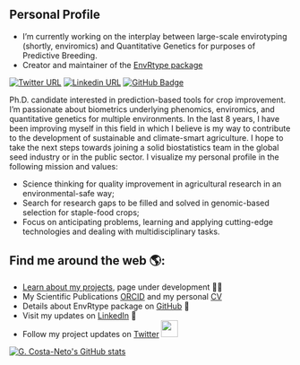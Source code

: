 ## Personal Profile


- I’m currently working on the interplay between large-scale envirotyping (shortly, enviromics)
and Quantitative Genetics for purposes of Predictive Breeding.
- Creator and maintainer of the [EnvRtype package](ttps://github.com/allogamous/EnvRtype/blob/master/README.md)



[![Twitter URL](https://img.shields.io/twitter/follow/germanocneto?style=social)](https://twitter.com/intent/follow?screen_name=germanocneto)
[![Linkedin URL](https://img.shields.io/badge/LinkedIn-germanocneto?style=for-the-badge&logo=linkedin&logoColor=white)](https://www.linkedin.com/germanocneto?tab=followers)
[![GitHub Badge](https://img.shields.io/github/followers/gcostaneto?style=social)](https://github.com/gcostaneto?tab=followers)



Ph.D. candidate interested in prediction-based tools for crop improvement. I’m passionate about biometrics underlying phenomics, enviromics, and quantitative genetics for multiple environments. In the last 8 years, I have been improving myself in this field in which I believe is my way to contribute to the development of sustainable and climate-smart agriculture. I hope to take the next steps towards joining a solid biostatistics team in the global seed industry or in the public sector. I visualize my personal profile in the following mission and values:

-	Science thinking for quality improvement in agricultural research in an environmental-safe way;
-	Search for research gaps to be filled and solved in genomic-based selection for staple-food crops;
-	Focus on anticipating problems, learning and applying cutting-edge technologies and dealing with multidisciplinary tasks.


## Find me around the web 🌎: <a href="https://github.com/gcostaneto">
- Learn about my [projects](https://gcostaneto.github.io/), page under development ✍🏾
- My Scientific Publications [ORCID](https://orcid.org/0000-0003-1137-6786) and my personal [CV](https://github.com/gcostaneto/gcostaneto/blob/main/CV_Germano%20Costa%20Neto_update.pdf)
- Details about EnvRtype package on [GitHub](https://github.com/allogamous/EnvRtype/blob/master/README.md) 🏓
- Visit my updates on [LinkedIn](https://www.linkedin.com/in/germanocneto/) 💼
- Follow my project updates on [Twitter](https://twitter.com/samapriyaroy) <a href="https://twitter.com/germanoceto"><img width="30" height="30" src="https://img.icons8.com/color/48/000000/twitter-squared.png"/>

![G. Costa-Neto's GitHub stats](https://github-readme-stats.vercel.app/api?username=gcostaneto&show_icons=true&theme=dark&count_private=true)
